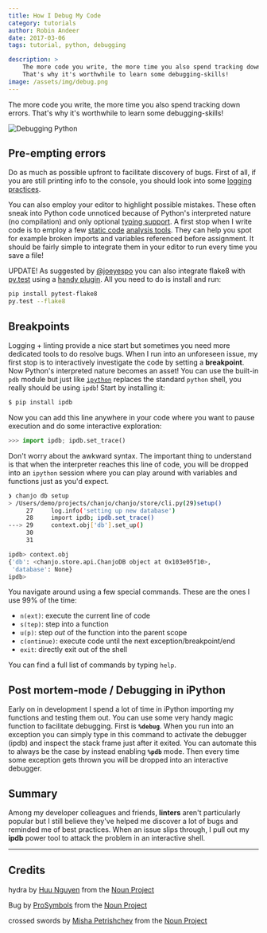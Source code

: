 ```yaml
---
title: How I Debug My Code
category: tutorials
author: Robin Andeer
date: 2017-03-06
tags: tutorial, python, debugging

description: >
    The more code you write, the more time you also spend tracking down errors.
    That's why it's worthwhile to learn some debugging-skills!
image: /assets/img/debug.png
---
```


The more code you write, the more time you also spend tracking down errors. That's why it's worthwhile to learn some debugging-skills!

![Debugging Python](/assets/img/debug.png)

## Pre-empting errors

Do as much as possible upfront to facilitate discovery of bugs. First of all, if you are still printing info to the console, you should look into some [logging practices][logging].

You can also employ your editor to highlight possible mistakes. These often sneak into Python code unnoticed because of Python's interpreted nature (no compilation) and only optional [typing support][typing]. A first stop when I write code is to employ a few [static code][pylint] [analysis tools][flake8]. They can help you spot for example broken imports and variables referenced before assignment. It should be fairly simple to integrate them in your editor to run every time you save a file!

UPDATE! As suggested by [@joeyespo](https://twitter.com/joeyespo) you can also integrate flake8 with [py.test](http://doc.pytest.org/en/latest/) using a [handy plugin](https://github.com/tholo/pytest-flake8). All you need to do is install and run:

```bash
pip install pytest-flake8
py.test --flake8
```

## Breakpoints

Logging + linting provide a nice start but sometimes you need more dedicated tools to do resolve bugs. When I run into an unforeseen issue, my first stop is to interactively investigate the code by setting a **breakpoint**. Now Python's interpreted nature becomes an asset! You can use the built-in `pdb` module but just like [`ipython`][ipython] replaces the standard `python` shell, you really should be using `ipdb`! Start by installing it:

```bash
$ pip install ipdb
```

Now you can add this line anywhere in your code where you want to pause execution and do some interactive exploration:

```python
>>> import ipdb; ipdb.set_trace()
```

Don't worry about the awkward syntax. The important thing to understand is that when the interpreter reaches this line of code, you will be dropped into an `ipython` session where you can play around with variables and functions just as you'd expect.

```bash
❯ chanjo db setup
> /Users/demo/projects/chanjo/chanjo/store/cli.py(29)setup()
     27     log.info('setting up new database')
     28     import ipdb; ipdb.set_trace()
---> 29     context.obj['db'].set_up()
     30
     31

ipdb> context.obj
{'db': <chanjo.store.api.ChanjoDB object at 0x103e05f10>,
 'database': None}
ipdb>
```

You navigate around using a few special commands. These are the ones I use 99% of the time:

- `n(ext)`: execute the current line of code
- `s(tep)`: step into a function
- `u(p)`: step _out_ of the function into the parent scope
- `c(ontinue)`: execute code until the next exception/breakpoint/end
- `exit`: directly exit out of the shell

You can find a full list of commands by typing `help`.

## Post mortem-mode / Debugging in iPython

Early on in development I spend a lot of time in iPython importing my functions and testing them out. You can use some very handy magic function to facilitate debugging. First is **`%debug`**. When you run into an exception you can simply type in this command to activate the debugger (ipdb) and inspect the stack frame just after it exited. You can automate this to always be the case by instead enabling **`%pdb`** mode. Then every time some exception gets thrown you will be dropped into an interactive debugger.

## Summary

Among my developer colleagues and friends, **linters** aren't particularly popular but I still believe they've helped me discover a lot of bugs and reminded me of best practices. When an issue slips through, I pull out my **ipdb** power tool to attack the problem in an interactive shell.


-----------------------

## Credits

hydra by [Huu Nguyen](https://thenounproject.com/huu/) from the [Noun Project](https://thenounproject.com/)

Bug by [ProSymbols](https://thenounproject.com/ProSymbols/) from the [Noun Project](https://thenounproject.com/)

crossed swords by [Misha Petrishchev](https://thenounproject.com/mishapetrishchev/) from the [Noun Project](https://thenounproject.com/)


[logging]: http://mussol.org/2016/12/15/understanding-logging-in-python/
[typing]: https://docs.python.org/3/library/typing.html
[pylint]: https://www.pylint.org/
[flake8]: http://flake8.pycqa.org/en/latest/
[ipython]: https://ipython.org/
